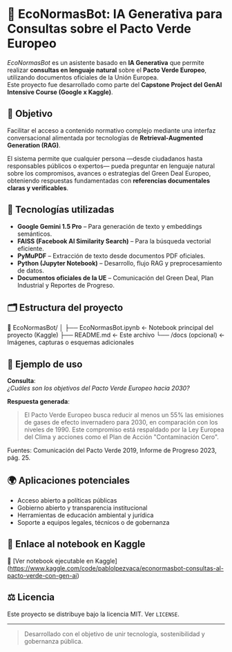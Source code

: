 # 🌱 EcoNormasBot: IA Generativa para Consultas sobre el Pacto Verde Europeo

_EcoNormasBot_ es un asistente basado en **IA Generativa** que permite realizar **consultas en lenguaje natural** sobre el **Pacto Verde Europeo**, utilizando documentos oficiales de la Unión Europea.  
Este proyecto fue desarrollado como parte del **Capstone Project del GenAI Intensive Course (Google x Kaggle)**.

## 🚀 Objetivo

Facilitar el acceso a contenido normativo complejo mediante una interfaz conversacional alimentada por tecnologías de **Retrieval-Augmented Generation (RAG)**.

El sistema permite que cualquier persona —desde ciudadanos hasta responsables públicos o expertos— pueda preguntar en lenguaje natural sobre los compromisos, avances o estrategias del Green Deal Europeo, obteniendo respuestas fundamentadas con **referencias documentales claras y verificables**.

## 🧠 Tecnologías utilizadas

- **Google Gemini 1.5 Pro** – Para generación de texto y embeddings semánticos.
- **FAISS (Facebook AI Similarity Search)** – Para la búsqueda vectorial eficiente.
- **PyMuPDF** – Extracción de texto desde documentos PDF oficiales.
- **Python (Jupyter Notebook)** – Desarrollo, flujo RAG y preprocesamiento de datos.
- **Documentos oficiales de la UE** – Comunicación del Green Deal, Plan Industrial y Reportes de Progreso.

## 🗂 Estructura del proyecto

📁 EcoNormasBot/ │ ├── EcoNormasBot.ipynb <- Notebook principal del proyecto (Kaggle) ├── README.md <- Este archivo └── /docs (opcional) <- Imágenes, capturas o esquemas adicionales


## 🔎 Ejemplo de uso

**Consulta**:  
*¿Cuáles son los objetivos del Pacto Verde Europeo hacia 2030?*

**Respuesta generada**:  
> El Pacto Verde Europeo busca reducir al menos un 55% las emisiones de gases de efecto invernadero para 2030, en comparación con los niveles de 1990. Este compromiso está respaldado por la Ley Europea del Clima y acciones como el Plan de Acción "Contaminación Cero".

Fuentes: Comunicación del Pacto Verde 2019, Informe de Progreso 2023, pág. 25.

## 🌍 Aplicaciones potenciales

- Acceso abierto a políticas públicas
- Gobierno abierto y transparencia institucional
- Herramientas de educación ambiental y jurídica
- Soporte a equipos legales, técnicos o de gobernanza

## 📎 Enlace al notebook en Kaggle

📘 [Ver notebook ejecutable en Kaggle] (https://www.kaggle.com/code/pablolpezvaca/econormasbot-consultas-al-pacto-verde-con-gen-ai)

## ⚖️ Licencia

Este proyecto se distribuye bajo la licencia MIT. Ver `LICENSE`.

---

> Desarrollado con el objetivo de unir tecnología, sostenibilidad y gobernanza pública.
